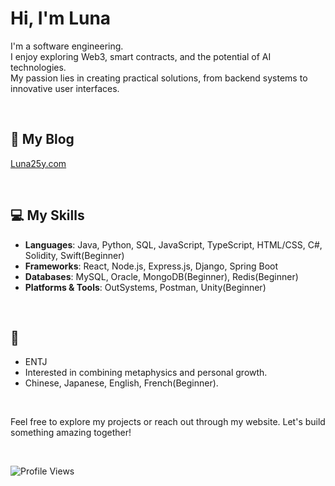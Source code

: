 # Hi, I'm Luna

I'm a software engineering. <br>
I enjoy exploring Web3, smart contracts, and the potential of AI technologies. <br>
My passion lies in creating practical solutions, from backend systems to innovative user interfaces.<br>

<br>

## 📄 My Blog
[Luna25y.com](https://luna25y.com)

<br>

## 💻 My Skills
- **Languages**: Java, Python, SQL, JavaScript, TypeScript, HTML/CSS, C#, Solidity, Swift(Beginner)
- **Frameworks**: React, Node.js, Express.js, Django, Spring Boot
- **Databases**: MySQL, Oracle, MongoDB(Beginner), Redis(Beginner)
- **Platforms & Tools**: OutSystems, Postman, Unity(Beginner)

<br>

## 🌟
- ENTJ 
- Interested in combining metaphysics and personal growth.
- Chinese, Japanese, English, French(Beginner).

<br>


Feel free to explore my projects or reach out through my website. Let's build something amazing together!

<br>

![Profile Views](https://komarev.com/ghpvc/?username=luna25y&color=lavender)
